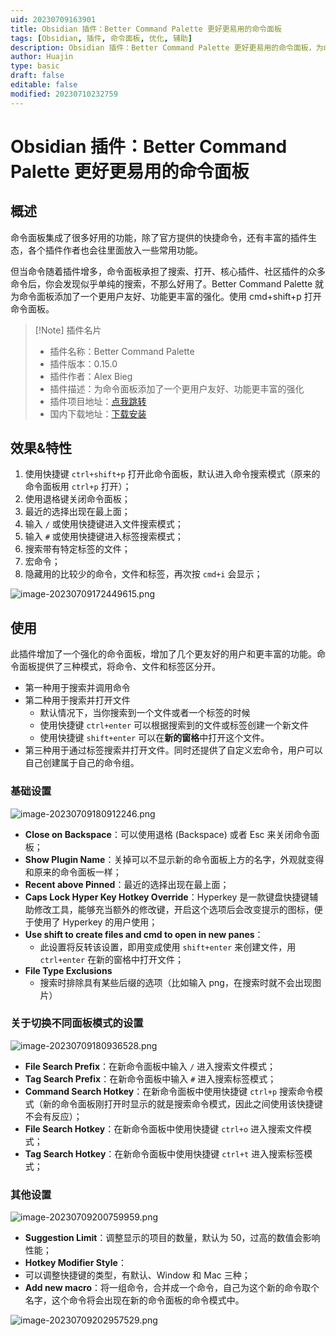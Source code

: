 ```yaml
---
uid: 20230709163901
title: Obsidian 插件：Better Command Palette 更好更易用的命令面板
tags: [Obsidian, 插件, 命令面板, 优化, 辅助]
description: Obsidian 插件：Better Command Palette 更好更易用的命令面板，为命令面板添加了一个更用户友好、功能更丰富的强化
author: Huajin
type: basic
draft: false
editable: false
modified: 20230710232759
---
```


# Obsidian 插件：Better Command Palette 更好更易用的命令面板

## 概述

命令面板集成了很多好用的功能，除了官方提供的快捷命令，还有丰富的插件生态，各个插件作者也会往里面放入一些常用功能。

但当命令随着插件增多，命令面板承担了搜索、打开、核心插件、社区插件的众多命令后，你会发现似乎单纯的搜索，不那么好用了。Better Command Palette 就为命令面板添加了一个更用户友好、功能更丰富的强化。使用 cmd+shift+p 打开命令面板。

> [!Note] 插件名片
>
> - 插件名称：Better Command Palette
> - 插件版本：0.15.0
> - 插件作者：Alex Bieg
> - 插件描述：为命令面板添加了一个更用户友好、功能更丰富的强化
> - 插件项目地址：[点我跳转](https://github.com/AlexBieg/obsidian-better-command-palette)
> - 国内下载地址：[下载安装](https://pkmer.cn/products/plugin/pluginMarket/?obsidian-better-command-palette)

## 效果&特性

1. 使用快捷键 `ctrl+shift+p` 打开此命令面板，默认进入命令搜索模式（原来的命令面板用 `ctrl+p` 打开）；
2. 使用退格键关闭命令面板；
3. 最近的选择出现在最上面；
4. 输入 `/` 或使用快捷键进入文件搜索模式；
5. 输入 `#` 或使用快捷键进入标签搜索模式；
6. 搜索带有特定标签的文件；
7. 宏命令；
8. 隐藏用的比较少的命令，文件和标签，再次按 `cmd+i` 会显示；

![image-20230709172449615.png](https://cdn.pkmer.cn/images/image-20230709172449615.png!pkmer)

## 使用

此插件增加了一个强化的命令面板，增加了几个更友好的用户和更丰富的功能。命令面板提供了三种模式，将命令、文件和标签区分开。

- 第一种用于搜索并调用命令
- 第二种用于搜索并打开文件
	- 默认情况下，当你搜索到一个文件或者一个标签的时候
	- 使用快捷键 `ctrl+enter` 可以根据搜索到的文件或标签创建一个新文件
	- 使用快捷键 `shift+enter` 可以在**新的窗格**中打开这个文件。
- 第三种用于通过标签搜索并打开文件。同时还提供了自定义宏命令，用户可以自己创建属于自己的命令组。

### 基础设置

![image-20230709180912246.png](https://cdn.pkmer.cn/images/image-20230709180912246.png!pkmer)

- **Close on Backspace**：可以使用退格 (Backspace) 或者 Esc 来关闭命令面板；
- **Show Plugin Name**：关掉可以不显示新的命令面板上方的名字，外观就变得和原来的命令面板一样；
- **Recent above Pinned**：最近的选择出现在最上面；
- **Caps Lock Hyper Key Hotkey Override**：Hyperkey 是一款键盘快捷键辅助修改工具，能够充当额外的修改键，开启这个选项后会改变提示的图标，便于使用了 Hyperkey 的用户使用；
- **Use shift to create files and cmd to open in new panes**：
	- 此设置将反转该设置，即用变成使用 `shift+enter` 来创建文件，用 `ctrl+enter` 在新的窗格中打开文件；
- **File Type Exclusions**
	- 搜索时排除具有某些后缀的选项（比如输入 png，在搜索时就不会出现图片）

### 关于切换不同面板模式的设置

![image-20230709180936528.png](https://cdn.pkmer.cn/images/image-20230709180936528.png!pkmer)

- **File Search Prefix**：在新命令面板中输入 `/` 进入搜索文件模式；
- **Tag Search Prefix**：在新命令面板中输入 `#` 进入搜索标签模式；
- **Command Search Hotkey**：在新命令面板中使用快捷键 `ctrl+p` 搜索命令模式（新的命令面板刚打开时显示的就是搜索命令模式，因此之间使用该快捷键不会有反应）；
- **File Search Hotkey**：在新命令面板中使用快捷键 `ctrl+o` 进入搜索文件模式；
- **Tag Search Hotkey**：在新命令面板中使用快捷键 `ctrl+t` 进入搜索标签模式；

### 其他设置

![image-20230709200759959.png](https://cdn.pkmer.cn/images/image-20230709200759959.png!pkmer)

- **Suggestion Limit**：调整显示的项目的数量，默认为 50，过高的数值会影响性能；
- **Hotkey Modifier Style**：
- 可以调整快捷键的类型，有默认、Window 和 Mac 三种；
- **Add new macro**：将一组命令，合并成一个命令，自己为这个新的命令取个名字，这个命令将会出现在新的命令面板的命令模式中。

![image-20230709202957529.png](https://cdn.pkmer.cn/images/image-20230709202957529.png!pkmer)
